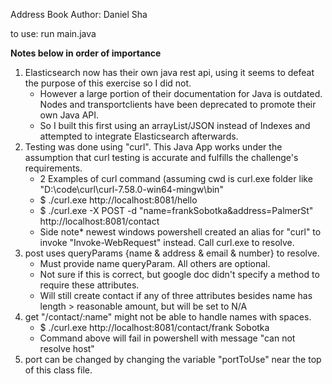 Address Book
Author: Daniel Sha

to use: run main.java

****Notes below in order of importance****

1) Elasticsearch now has their own java rest api, using it seems to defeat the purpose of this exercise so I did not.
	- However a large portion of their documentation for Java is outdated. Nodes and transportclients have been deprecated to promote their own Java API.
	- So I built this first using an arrayList/JSON instead of Indexes and attempted to integrate Elasticsearch afterwards.
2) Testing was done using "curl". This Java App works under the assumption that curl testing is accurate and fulfills the challenge's requirements.
	- 2 Examples of curl command (assuming cwd is curl.exe folder like "D:\code\curl\curl-7.58.0-win64-mingw\bin"
	- $ ./curl.exe http://localhost:8081/hello
	- $ ./curl.exe -X POST -d "name=frankSobotka&address=PalmerSt" http://localhost:8081/contact
	- Side note* newest windows powershell created an alias for "curl" to invoke "Invoke-WebRequest" instead. Call curl.exe to resolve.
3) post uses queryParams {name & address & email & number} to resolve.
	- Must provide name queryParam. All others are optional.
	- Not sure if this is correct, but google doc didn't specify a method to require these attributes.
	- Will still create contact if any of three attributes besides name has length > reasonable amount, but will be set to N/A
4) get "/contact/:name" might not be able to handle names with spaces. 
	- $ ./curl.exe http://localhost:8081/contact/frank Sobotka
	- Command above will fail in powershell with message "can not resolve host"
5) port can be changed by changing the variable "portToUse" near the top of this class file.
